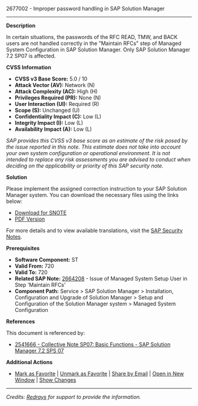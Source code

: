 2677002 - Improper password handling in SAP Solution Manager

---

**Description**

In certain situations, the passwords of the RFC READ, TMW, and BACK users are not handled correctly in the "Maintain RFCs" step of Managed System Configuration in SAP Solution Manager. Only SAP Solution Manager 7.2 SP07 is affected.

**CVSS Information**

- **CVSS v3 Base Score:** 5.0 / 10
- **Attack Vector (AV):** Network (N)
- **Attack Complexity (AC):** High (H)
- **Privileges Required (PR):** None (N)
- **User Interaction (UI):** Required (R)
- **Scope (S):** Unchanged (U)
- **Confidentiality Impact (C):** Low (L)
- **Integrity Impact (I):** Low (L)
- **Availability Impact (A):** Low (L)

_SAP provides this CVSS v3 base score as an estimate of the risk posed by the issue reported in this note. This estimate does not take into account your own system configuration or operational environment. It is not intended to replace any risk assessments you are advised to conduct when deciding on the applicability or priority of this SAP security note._

**Solution**

Please implement the assigned correction instruction to your SAP Solution Manager system. You can download the necessary files using the links below:

- [Download for SNOTE](https://notesdownloads.sap.com/note/0040000001676982018)
- [PDF Version](https://userapps.support.sap.com/sap/support/sfm/notes/print/0002677002?language=en-US&token=5EFEA0C23FDE994B6EF2B4912ECCB68F)

For more details and to view available translations, visit the [SAP Security Notes](https://me.sap.com/notes/0002677002).

**Prerequisites**

- **Software Component:** ST
- **Valid From:** 720
- **Valid To:** 720
- **Related SAP Note:** [2664208](https://me.sap.com/notes/2664208) - Issue of Managed System Setup User in Step 'Maintain RFCs'
- **Component Path:** Service > SAP Solution Manager > Installation, Configuration and Upgrade of Solution Manager > Setup and Configuration of the Solution Manager system > Managed System Configuration

**References**

This document is referenced by:

- [2541666 - Collective Note SP07: Basic Functions - SAP Solution Manager 7.2 SPS 07](https://me.sap.com/notes/2541666)

**Additional Actions**

- [Mark as Favorite](https://me.sap.com/notes/0002677002) | [Unmark as Favorite](https://me.sap.com/notes/0002677002) | [Share by Email](mailto:) | [Open in New Window](https://me.sap.com/notes/0002677002) | [Show Changes](https://me.sap.com/notesLatestChanges/0002677002/E/diff)

---

*Credits: [Redrays](https://redrays.io) for support to provide the information.*